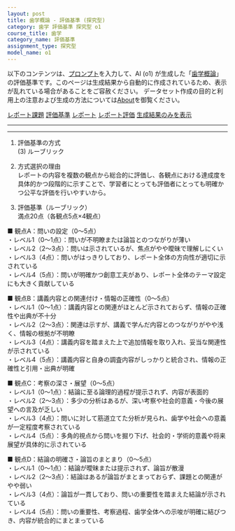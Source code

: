 ```yaml
---
layout: post
title: 歯学概論 - 評価基準 (探究型)
category: 歯学 評価基準 探究型 o1
course_title: 歯学
category_name: 評価基準
assignment_type: 探究型
model_name: o1
---
```


以下のコンテンツは、[プロンプト](https://github.com/takedatoshiyuki/synthetic_assignments/tree/main/generated/歯学/o1/prompt_評価基準-探究型.md)を入力して、AI (o1) が生成した「[歯学概論](/contents/歯学/)」の評価基準です。このページは生成結果から自動的に作成されているため、表示が乱れている場合があることをご容赦ください。
データセット作成の目的と利用上の注意および生成の方法については[About](/About)を御覧ください。

[レポート課題](../レポート課題-探究型)
[評価基準](../評価基準-探究型)
[レポート](../レポート-探究型)
[レポート評価](../レポート評価-探究型)
[生成結果のみを表示](https://github.com/takedatoshiyuki/synthetic_assignments/tree/main/generated/歯学/o1/評価基準-探究型.md)
  

***
***
  
1. 評価基準の方式  
(3) ルーブリック

2. 方式選択の理由  
レポートの内容を複数の観点から総合的に評価し、各観点における達成度を具体的かつ段階的に示すことで、学習者にとっても評価者にとっても明確かつ公平な評価を行いやすいから。

3. 評価基準（ルーブリック）  
満点20点（各観点5点×4観点）

■ 観点A：問いの設定（0〜5点）  
・レベル1（0〜1点）：問いが不明瞭または論旨とのつながりが薄い  
・レベル2（2〜3点）：問いは示されているが、焦点がやや曖昧で理解しにくい  
・レベル3（4点）：問いがはっきりしており、レポート全体の方向性が適切に示されている  
・レベル4（5点）：問いが明確かつ創意工夫があり、レポート全体のテーマ設定にも大きく貢献している  

■ 観点B：講義内容との関連付け・情報の正確性（0〜5点）  
・レベル1（0〜1点）：講義内容との関連がほとんど示されておらず、情報の正確性や出典が不十分  
・レベル2（2〜3点）：関連は示すが、講義で学んだ内容とのつながりがやや浅く、情報の根拠が不明瞭  
・レベル3（4点）：講義内容を踏まえた上で追加情報を取り入れ、妥当な関連性が示されている  
・レベル4（5点）：講義内容と自身の調査内容がしっかりと統合され、情報の正確性と引用・出典が明確  

■ 観点C：考察の深さ・展望（0〜5点）  
・レベル1（0〜1点）：結論に至る論理的過程が提示されず、内容が表面的  
・レベル2（2〜3点）：多少の分析はあるが、深い考察や社会的意義・今後の展望への言及が乏しい  
・レベル3（4点）：問いに対して筋道立てた分析が見られ、歯学や社会への意義が一定程度考察されている  
・レベル4（5点）：多角的視点から問いを掘り下げ、社会的・学術的意義や将来展望が具体的に示されている  

■ 観点D：結論の明確さ・論旨のまとまり（0〜5点）  
・レベル1（0〜1点）：結論が曖昧または提示されず、論旨が散漫  
・レベル2（2〜3点）：結論はあるが論旨がまとまっておらず、課題との関連がやや弱い  
・レベル3（4点）：論旨が一貫しており、問いの重要性を踏まえた結論が示されている  
・レベル4（5点）：問いの重要性、考察過程、歯学全体への示唆が明確に結びつき、内容が統合的にまとまっている
